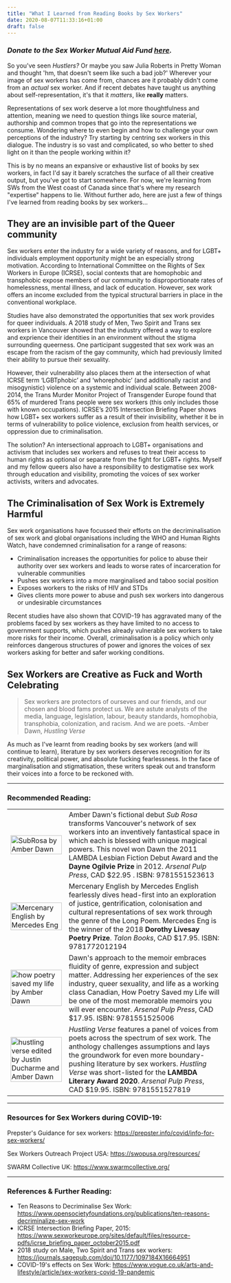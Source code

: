```yaml
---
title: "What I Learned from Reading Books by Sex Workers"
date: 2020-08-07T11:33:16+01:00
draft: false
---
```

### *Donate to the Sex Worker Mutual Aid Fund [here](https://www.gofundme.com/f/sexworkermutualaidfunds).*

So you've seen *Hustlers?* Or maybe you saw Julia Roberts in Pretty Woman and thought 'hm, that doesn't seem like such a bad job?' Wherever your image of sex workers has come from, chances are it probably didn't come from an *actual* sex worker. And if recent debates have taught us anything about self-representation, it's that it *matters*, like **really** matters. 

Representations of sex work deserve a lot more thoughtfulness and attention, meaning we need to  question things like source material, authorship and common tropes that go into the representations we consume. Wondering where to even begin and how to challenge your own perceptions of the industry? Try starting by centring sex workers in this dialogue. The industry is so vast and complicated, so who better to shed light on it than the people working within it? 

This is by no means an expansive or exhaustive list of books by sex workers, in fact I'd say it barely scratches the surface of all their creative output, but you've got to start somewhere. For now, we're learning from SWs from the West coast of Canada since that's where my research "expertise" happens to lie. Without further ado, here are just a few of things I've learned from reading books by sex workers...

## They are an invisible part of the Queer community

Sex workers enter the industry for a wide variety of reasons, and for LGBT+ individuals employment opportunity might be an especially strong motivation. According to International Committee on the Rights of Sex Workers in Europe (ICRSE), social contexts that are homophobic and transphobic expose members of our community to disproportionate rates of homelessness, mental illness, and lack of education. However, sex work offers an income excluded from the typical structural barriers in place in the conventional workplace. 

Studies have also demonstrated the opportunities that sex work provides for queer individuals. A 2018 study of Men, Two Spirit and Trans sex workers in Vancouver showed that the industry offered a way to explore and exprience their identities in an environment without the stigma surrounding queerness. One participant suggested that sex work was an escape from the racism of the gay community, which had previously limited their ability to pursue their sexuality. 

However, their vulnerability also places them at the intersection of what ICRSE term ‘LGBTphobic’ and ‘whorephobic’ (and additionally racist and misogynistic) violence on a systemic and individual scale. Between 2008-2014, the Trans Murder Monitor Project of Transgender Europe found that 65% of murdered Trans people were sex workers (this only includes those with known occupations). ICRSE’s 2015 Intersection Briefing Paper shows how LGBT+ sex workers suffer as a result of their invisibility, whether it be in terms of vulnerability to police violence, exclusion from health services, or oppression due to criminalisation.

The solution? An intersectional approach to LGBT+ organisations and activism that includes sex workers and refuses to treat their access to human rights as optional or separate from the fight for LGBT+ rights. Myself and my fellow queers also have a responsibility to destigmatise sex work through education and visibility, promoting the voices of sex worker activists, writers and advocates.

## The Criminalisation of Sex Work is Extremely Harmful

Sex work organisations have focussed their efforts on the decriminalisation of sex work and global organisations including the WHO and Human Rights Watch, have condemned criminalisation for a range of reasons:

- Criminalisation increases the opportunities for police to abuse their authority over sex workers and leads to worse rates of incarceration for vulnerable communities
- Pushes sex workers into a more marginalised and taboo social position
- Exposes workers to the risks of HIV and STDs 
- Gives clients more power to abuse and push sex workers into dangerous or undesirable circumstances

Recent studies have also shown that COVID-19 has aggravated many of the problems faced by sex workers as they have limited to no access to government supports, which pushes already vulnerable sex workers to take more risks for their income. Overall, criminalisation is a policy which only reinforces dangerous structures of power and ignores the voices of sex workers asking for better and safer working conditions.

## Sex Workers are Creative as Fuck and Worth Celebrating 

>Sex workers are protectors of ourseves and our friends, and our chosen and blood fams protect us. We are astute analysts of the media, language, legislation, labour, beauty standards, homophobia, transphobia, colonization, and racism. And we are poets. -Amber Dawn, *Hustling Verse* 

As much as I've learnt from reading books by sex workers (and will continue to learn), literature by sex workers deserves recognition for its creativity, political power, and absolute fucking fearlessness. In the face of marginalisation and stigmatisation, these writers speak out and transform their voices into a force to be reckoned with.

----
###  Recommended Reading:

| | |
| -- | -- |
| <a target="_blank" href="https://arsenalpulp.com/Books/S/Sub-Rosa"> <img src="https://i.gr-assets.com/images/S/compressed.photo.goodreads.com/books/1328760891l/7171362.jpg" alt="SubRosa by Amber Dawn" width="100%" ></a> | Amber Dawn's fictional debut *Sub Rosa* transforms Vancouver's network of sex workers into an inventively fantastical space in which each is blessed with unique magical powers. This novel won Dawn the 2011 LAMBDA Lesbian Fiction Debut Award and the **Dayne Ogilvie Prize** in 2012. *Arsenal Pulp Press*, CAD $22.95 . ISBN: 9781551523613 |
| <a href="https://talonbooks.com/books/mercenary-english" target="_blank"> <img src="https://i.gr-assets.com/images/S/compressed.photo.goodreads.com/books/1523572446l/39821334._SX318_.jpg" alt="Mercenary English by Mercedes Eng" width="100%"> </a>| Mercenary English by Mercedes English fearlessly dives head-first into an exploration of justice, gentrification, colonisation and cultural representations of sex work through the genre of the Long Poem. Mercedes Eng is the winner of the 2018 **Dorothy Livesay Poetry Prize**. *Talon Books*, CAD $17.95. ISBN: 9781772012194 |
|  <a href="https://arsenalpulp.com/Books/H/How-Poetry-Saved-My-Life" target="_blank"> <img src="https://nationalpostcom.files.wordpress.com/2013/05/dawn.jpg" alt="how poetry saved my life by Amber Dawn" width="100%" > </a> |  Dawn's approach to the memoir embraces fluidity of genre, expression and subject matter. Addressing her experiences of the sex industry, queer sexuality, and life as a working class Canadian, How Poetry Saved my Life will be one of the most memorable memoirs you will ever encounter. *Arsenal Pulp Press*, CAD $17.95. ISBN: 9781551525006 | 
| <a href="https://arsenalpulp.com/Books/H/Hustling-Verse" target="_blank"> <img src="https://images-na.ssl-images-amazon.com/images/I/51fa4rP5mvL._SX258_BO1,204,203,200_.jpg" alt= "hustling verse edited by Justin Ducharme and Amber Dawn" width="100%"> </a> |*Hustling Verse* features a panel of voices from poets across the spectrum of sex work. The anthology challenges assumptions and lays the groundwork for even more boundary-pushing literature by sex workers. *Hustling Verse* was short-listed for the **LAMBDA Literary Award 2020**. *Arsenal Pulp Press*, CAD $19.95. ISBN: 9781551527819 |



----
### Resources for Sex Workers during COVID-19:

Prepster's Guidance for sex workers:
https://prepster.info/covid/info-for-sex-workers/

Sex Workers Outreach Project USA:
https://swopusa.org/resources/

SWARM Collective UK:
https://www.swarmcollective.org/

----
### References & Further Reading:

- Ten Reasons to Decriminalise Sex Work: https://www.opensocietyfoundations.org/publications/ten-reasons-decriminalize-sex-work
- ICRSE Intersection Briefing Paper, 2015: https://www.sexworkeurope.org/sites/default/files/resource-pdfs/icrse_briefing_paper_october2015.pdf
- 2018 study on Male, Two Spirit and Trans sex workers: https://journals.sagepub.com/doi/10.1177/1097184X16664951
- COVID-19's effects on Sex Work: https://www.vogue.co.uk/arts-and-lifestyle/article/sex-workers-covid-19-pandemic